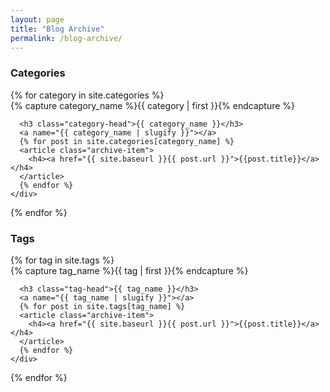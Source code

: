 ```yaml
---
layout: page
title: "Blog Archive"
permalink: /blog-archive/
---
```


<div id="categories">
  <h3>Categories</h3>
  {% for category in site.categories %}
    <div class="archive-group">
      {% capture category_name %}{{ category | first }}{% endcapture %}
      <div id="#{{ category_name | slugify }}"></div>
      <p></p>
      
      <h3 class="category-head">{{ category_name }}</h3>
      <a name="{{ category_name | slugify }}"></a>
      {% for post in site.categories[category_name] %}
      <article class="archive-item">
        <h4><a href="{{ site.baseurl }}{{ post.url }}">{{post.title}}</a></h4>
      </article>
      {% endfor %}
    </div>
  {% endfor %}
</div>

<div id="tags">
  <h3>Tags</h3>
  {% for tag in site.tags %}
    <div class="archive-group">
      {% capture tag_name %}{{ tag | first }}{% endcapture %}
      <div id="#{{ tag_name | slugify }}"></div>
      <p></p>

      <h3 class="tag-head">{{ tag_name }}</h3>
      <a name="{{ tag_name | slugify }}"></a>
      {% for post in site.tags[tag_name] %}
      <article class="archive-item">
        <h4><a href="{{ site.baseurl }}{{ post.url }}">{{post.title}}</a></h4>
      </article>
      {% endfor %}
    </div>
  {% endfor %}
</div>
